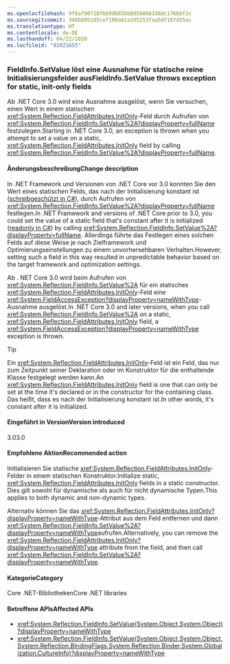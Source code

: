 ```yaml
---
ms.openlocfilehash: 9f8a790718fbb9d685bb8959808338dc1766bf2c
ms.sourcegitcommit: 348bb052d5cef109a61a3d5253faa5d7167d55ac
ms.translationtype: HT
ms.contentlocale: de-DE
ms.lasthandoff: 04/22/2020
ms.locfileid: "82021655"
---
```

### <a name="fieldinfosetvalue-throws-exception-for-static-init-only-fields"></a><span data-ttu-id="897b3-101">FieldInfo.SetValue löst eine Ausnahme für statische reine Initialisierungsfelder aus</span><span class="sxs-lookup"><span data-stu-id="897b3-101">FieldInfo.SetValue throws exception for static, init-only fields</span></span>

<span data-ttu-id="897b3-102">Ab .NET Core 3.0 wird eine Ausnahme ausgelöst, wenn Sie versuchen, einen Wert in einem statischen <xref:System.Reflection.FieldAttributes.InitOnly>-Feld durch Aufrufen von <xref:System.Reflection.FieldInfo.SetValue%2A?displayProperty=fullName> festzulegen.</span><span class="sxs-lookup"><span data-stu-id="897b3-102">Starting in .NET Core 3.0, an exception is thrown when you attempt to set a value on a static, <xref:System.Reflection.FieldAttributes.InitOnly> field by calling <xref:System.Reflection.FieldInfo.SetValue%2A?displayProperty=fullName>.</span></span>

#### <a name="change-description"></a><span data-ttu-id="897b3-103">Änderungsbeschreibung</span><span class="sxs-lookup"><span data-stu-id="897b3-103">Change description</span></span>

<span data-ttu-id="897b3-104">In .NET Framework und Versionen von .NET Core vor 3.0 konnten Sie den Wert eines statischen Felds, das nach der Initialisierung konstant ist ([schreibgeschützt in C#](~/docs/csharp/language-reference/keywords/readonly.md)), durch Aufrufen von <xref:System.Reflection.FieldInfo.SetValue%2A?displayProperty=fullName> festlegen.</span><span class="sxs-lookup"><span data-stu-id="897b3-104">In .NET Framework and versions of .NET Core prior to 3.0, you could set the value of a static field that's constant after it is initialized ([readonly in C#](~/docs/csharp/language-reference/keywords/readonly.md)) by calling <xref:System.Reflection.FieldInfo.SetValue%2A?displayProperty=fullName>.</span></span> <span data-ttu-id="897b3-105">Allerdings führte das Festlegen eines solchen Felds auf diese Weise je nach Zielframework und Optimierungseinstellungen zu einem unvorhersehbaren Verhalten.</span><span class="sxs-lookup"><span data-stu-id="897b3-105">However, setting such a field in this way resulted in unpredictable behavior based on the target framework and optimization settings.</span></span>

<span data-ttu-id="897b3-106">Ab . NET Core 3.0 wird beim Aufrufen von <xref:System.Reflection.FieldInfo.SetValue%2A> für ein statisches <xref:System.Reflection.FieldAttributes.InitOnly>-Feld eine <xref:System.FieldAccessException?displayProperty=nameWithType>-Ausnahme ausgelöst.</span><span class="sxs-lookup"><span data-stu-id="897b3-106">In .NET Core 3.0 and later versions, when you call <xref:System.Reflection.FieldInfo.SetValue%2A> on a static, <xref:System.Reflection.FieldAttributes.InitOnly> field, a <xref:System.FieldAccessException?displayProperty=nameWithType> exception is thrown.</span></span>

> [!TIP]
> <span data-ttu-id="897b3-107">Ein <xref:System.Reflection.FieldAttributes.InitOnly>-Feld ist ein Feld, das nur zum Zeitpunkt seiner Deklaration oder im Konstruktor für die enthaltende Klasse festgelegt werden kann.</span><span class="sxs-lookup"><span data-stu-id="897b3-107">An <xref:System.Reflection.FieldAttributes.InitOnly> field is one that can only be set at the time it's declared or in the constructor for the containing class.</span></span> <span data-ttu-id="897b3-108">Das heißt, dass es nach der Initialisierung konstant ist.</span><span class="sxs-lookup"><span data-stu-id="897b3-108">In other words, it's constant after it is initialized.</span></span>

#### <a name="version-introduced"></a><span data-ttu-id="897b3-109">Eingeführt in Version</span><span class="sxs-lookup"><span data-stu-id="897b3-109">Version introduced</span></span>

<span data-ttu-id="897b3-110">3.0</span><span class="sxs-lookup"><span data-stu-id="897b3-110">3.0</span></span>

#### <a name="recommended-action"></a><span data-ttu-id="897b3-111">Empfohlene Aktion</span><span class="sxs-lookup"><span data-stu-id="897b3-111">Recommended action</span></span>

<span data-ttu-id="897b3-112">Initialisieren Sie statische <xref:System.Reflection.FieldAttributes.InitOnly>-Felder in einem statischen Konstruktor.</span><span class="sxs-lookup"><span data-stu-id="897b3-112">Initialize static, <xref:System.Reflection.FieldAttributes.InitOnly> fields in a static constructor.</span></span> <span data-ttu-id="897b3-113">Dies gilt sowohl für dynamische als auch für nicht dynamische Typen.</span><span class="sxs-lookup"><span data-stu-id="897b3-113">This applies to both dynamic and non-dynamic types.</span></span>

<span data-ttu-id="897b3-114">Alternativ können Sie das <xref:System.Reflection.FieldAttributes.InitOnly?displayProperty=nameWithType>-Attribut aus dem Feld entfernen und dann <xref:System.Reflection.FieldInfo.SetValue%2A?displayProperty=nameWithType>aufrufen.</span><span class="sxs-lookup"><span data-stu-id="897b3-114">Alternatively, you can remove the <xref:System.Reflection.FieldAttributes.InitOnly?displayProperty=nameWithType> attribute from the field, and then call <xref:System.Reflection.FieldInfo.SetValue%2A?displayProperty=nameWithType>.</span></span>

#### <a name="category"></a><span data-ttu-id="897b3-115">Kategorie</span><span class="sxs-lookup"><span data-stu-id="897b3-115">Category</span></span>

<span data-ttu-id="897b3-116">Core .NET-Bibliotheken</span><span class="sxs-lookup"><span data-stu-id="897b3-116">Core .NET libraries</span></span>

#### <a name="affected-apis"></a><span data-ttu-id="897b3-117">Betroffene APIs</span><span class="sxs-lookup"><span data-stu-id="897b3-117">Affected APIs</span></span>

- <xref:System.Reflection.FieldInfo.SetValue(System.Object,System.Object)?displayProperty=nameWithType>
- <xref:System.Reflection.FieldInfo.SetValue(System.Object,System.Object,System.Reflection.BindingFlags,System.Reflection.Binder,System.Globalization.CultureInfo)?displayProperty=nameWithType>

<!--

### Affected APIs

- `M:System.Reflection.FieldInfo.SetValue(System.Object,System.Object)`
- `M:System.Reflection.FieldInfo.SetValue(System.Object,System.Object,System.Reflection.BindingFlags,System.Reflection.Binder,System.Globalization.CultureInfo)`

-->
